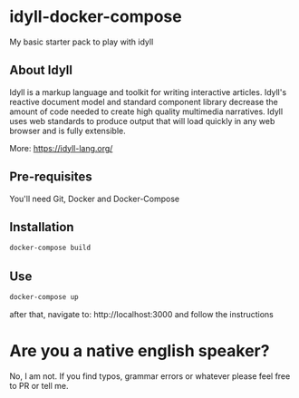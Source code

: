 # idyll-docker-compose
My basic starter pack to play with idyll

## About Idyll
Idyll is a markup language and toolkit for writing interactive articles. Idyll's reactive document model and standard component library decrease the amount of code needed to create high quality multimedia narratives. Idyll uses web standards to produce output that will load quickly in any web browser and is fully extensible.

More: https://idyll-lang.org/

## Pre-requisites
You'll need Git, Docker and Docker-Compose

## Installation
```bash
docker-compose build
```
## Use
```bash
docker-compose up
```
after that, navigate to: http://localhost:3000 and follow the instructions

# Are you a native english speaker?
No, I am not. If you find typos, grammar errors or whatever please feel free to PR or tell me.